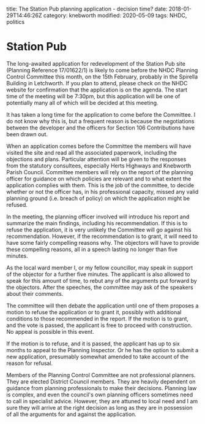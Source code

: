 title: The Station Pub planning application - decision time?date: 2018-01-29T14:46:26Z
category: knebworth
modified: 2020-05-09
tags: NHDC, politics




# Station Pub

The long-awaited application for redevelopment of the Station Pub site (Planning Reference 17/01622/1) is likely to come before the NHDC Planning Control Committee this month, on the 15th February, probably in the Spirella Building in Letchworth. If you plan to attend, please check on the NHDC website for confirmation that the application is on the agenda. The start time of the meeting will be 7:30pm, but this application will be one of potentially many all of which will be decided at this meeting.

It has taken a long time for the application to come before the Committee. I do not know why this is, but a frequent reason is because the negotiations between the developer and the officers for Section 106 Contributions have been drawn out.

When an application comes before the Committee the members will have visited the site and read all the associated paperwork, including the objections and plans. Particular attention will be given to the responses from the statutory consultees, especially Herts Highways and Knebworth Parish Council. Committee members will rely on the report of the planning officer for guidance on which policies are relevant and to what extent the application complies with them. This is the job of the committee, to decide whether or not the officer has, in his professional capacity, missed any valid planning ground (i.e. breach of policy) on which the application might be refused.

In the meeting, the planning officer involved will introduce his report and summarize the main findings, including his recommendation. If this is to refuse the application, it is very unlikely the Committee will go against his recommendation. However, if the recommendation is to grant, it will need to have some fairly compelling reasons why. The objectors will have to provide these compelling reasons, all in a speech lasting no longer than five minutes.

As the local ward member I, or my fellow councillor, may speak in support of the objector for a further five minutes. The applicant is also allowed to speak for this amount of time, to rebut any of the arguments put forward by the objectors. After the speeches, the committee may ask  of the speakers about their comments.

The committee will then debate the application until one of them proposes a motion to refuse the application or to grant it, possibly with additional conditions to those recommended in the report. If the motion is to grant, and the vote is passed, the applicant is free to proceed with construction. No appeal is possible in this event.

If the motion is to refuse, and it is passed, the applicant has up to six months to appeal to the Planning Inspector. Or he has the option to submit a new application, presumably somewhat amended to take account of the reason for refusal.

Members of the Planning Control Committee are not professional planners. They are elected District Council members. They are heavily dependent on guidance from planning professionals to make their decisions. Planning law is complex, and even the council's own planning officers sometimes need to call in specialist advice. However, they are attuned to local need and I am sure they will arrive at the right decision as long as they are in possession of all the arguments for and against the application. 

